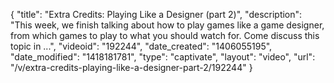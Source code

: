 {
    "title": "Extra Credits: Playing Like a Designer (part 2)",
    "description": "This week, we finish talking about how to play games like a game designer, from which games to play to what you should watch for. Come discuss this topic in ...",
    "videoid": "192244",
    "date_created": "1406055195",
    "date_modified": "1418181781",
    "type": "captivate",
    "layout": "video",
    "url": "\/v\/extra-credits-playing-like-a-designer-part-2\/192244"
}